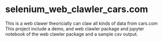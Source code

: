# selenium_web_clawler_cars.com
This is a web clawer theoricially can claw all kinds of data from cars.com <br>
This project include a demo, and web clawler package and jupyter notebook of the web clawler package and a sample csv output.
